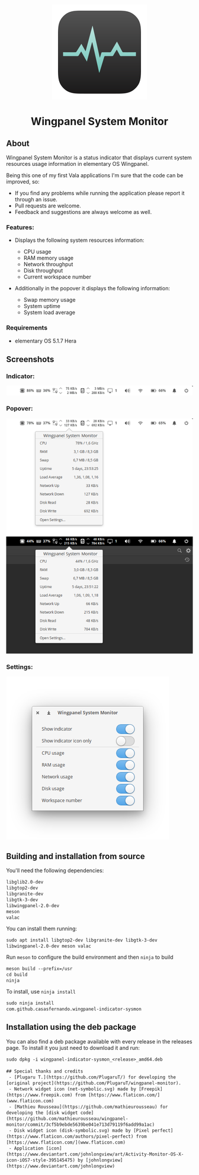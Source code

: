 <p align="center">
  <img src="data/icons/128/com.github.casasfernando.wingpanel-indicator-sysmon.svg" alt="Wingpanel System Monitor icon"/>
</p>
<h1 align="center">Wingpanel System Monitor</h1>

## About

Wingpanel System Monitor is a status indicator that displays current system resources usage information in elementary OS Wingpanel.

Being this one of my first Vala applications I'm sure that the code can be improved, so:

- If you find any problems while running the application please report it through an issue.
- Pull requests are welcome.
- Feedback and suggestions are always welcome as well.

### Features:

- Displays the following system resources information:

    - CPU usage
    - RAM memory usage
    - Network throughput
    - Disk throughput
    - Current workspace number

- Additionally in the popover it displays the following information:

    - Swap memory usage
    - System uptime
    - System load average

### Requirements

- elementary OS 5.1.7 Hera

## Screenshots

### Indicator:
![Screenshot](data/screenshot_1.png)
### Popover:
![Screenshot](data/screenshot_2.png)
![Screenshot](data/screenshot_3.png)
### Settings:
![Screenshot](data/screenshot_4.png)

## Building and installation from source

You'll need the following dependencies:

```
libglib2.0-dev
libgtop2-dev
libgranite-dev
libgtk-3-dev
libwingpanel-2.0-dev
meson
valac
```

You can install them running:

```
sudo apt install libgtop2-dev libgranite-dev libgtk-3-dev libwingpanel-2.0-dev meson valac
```

Run `meson` to configure the build environment and then `ninja` to build

```
meson build --prefix=/usr
cd build
ninja
```

To install, use `ninja install`

```
sudo ninja install
com.github.casasfernando.wingpanel-indicator-sysmon
```

## Installation using the deb package

You can also find a deb package available with every release in the releases page.
To install it you just need to download it and run:

```
sudo dpkg -i wingpanel-indicator-sysmon_<release>_amd64.deb

## Special thanks and credits
 - [Plugaru T.](https://github.com/PlugaruT/) for developing the [original project](https://github.com/PlugaruT/wingpanel-monitor).
 - Network widget icon (net-symbolic.svg) made by [Freepik](https://www.freepik.com) from [https://www.flaticon.com/](www.flaticon.com)
 - [Mathieu Rousseau](https://github.com/mathieurousseau) for developing the [disk widget code](https://github.com/mathieurousseau/wingpanel-monitor/commit/3cf5b9ebde5639be041e713d79119f6add99a1ac)
 - Disk widget icon (disk-symbolic.svg) made by [Pixel perfect](https://www.flaticon.com/authors/pixel-perfect) from [https://www.flaticon.com/](www.flaticon.com)
 - Application [icon](https://www.deviantart.com/johnlongview/art/Activity-Monitor-OS-X-icon-iOS7-style-395145475) by [johnlongview](https://www.deviantart.com/johnlongview)
